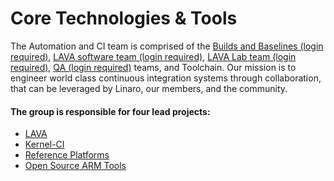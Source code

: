 # Core Technologies & Tools

The Automation and CI team is comprised of the [Builds and Baselines (login required)](https://support.linaro.org/home), [LAVA software team (login required)](https://wiki.linaro.org/LAVA), [LAVA Lab team (login required)](https://wiki.linaro.org/%22https%3A//collaborate.linaro.org/pages/viewpage.action%3Ftitle%3DLinaro%2BLAB%26spaceKey%3DEP), [QA (login required)](https://collaborate.linaro.org/pages/viewpage.action?pageId=47841921) teams, and Toolchain. Our mission is to engineer world class continuous integration systems through collaboration, that can be leveraged by Linaro, our members, and the community.

#### The group is responsible for four lead projects:

- [LAVA](http://www.linaro.org/projects/lava/)
- [Kernel-CI](http://kernelci.org/)
- [Reference Platforms](https://www.linaro.org/projects/reference-platforms/)
- [Open Source ARM Tools](https://www.linaro.org/projects/open-source-arm-tools/)

